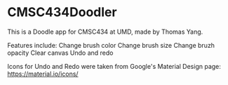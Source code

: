 # CMSC434Doodler

This is a Doodle app for CMSC434 at UMD, made by Thomas Yang.

Features include:
	Change brush color
	Change brush size
	Change bruzh opacity
	Clear canvas
	Undo and redo

Icons for Undo and Redo were taken from Google's Material Design page: https://material.io/icons/
